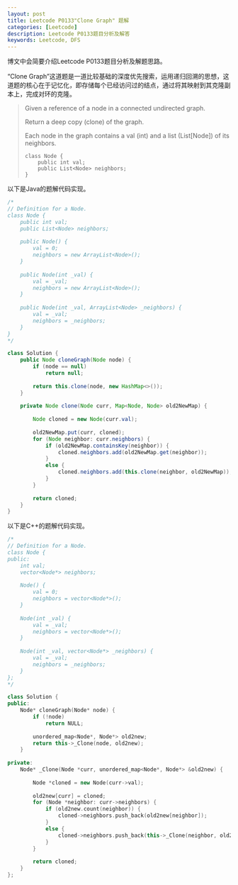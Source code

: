 ```yaml
---
layout: post
title: Leetcode P0133"Clone Graph" 题解
categories: [Leetcode]
description: Leetcode P0133题目分析及解答
keywords: Leetcode, DFS
---
```


博文中会简要介绍Leetcode P0133题目分析及解题思路。

“Clone Graph”这道题是一道比较基础的深度优先搜索，运用递归回溯的思想，这道题的核心在于记忆化，即存储每个已经访问过的结点，通过将其映射到其克隆副本上，完成对环的克隆。

> Given a reference of a node in a connected undirected graph.
> 
> Return a deep copy (clone) of the graph.
> 
> Each node in the graph contains a val (int) and a list (List[Node]) of its neighbors.
> ```
> class Node {
>     public int val;
>     public List<Node> neighbors;
> }
> ```

以下是Java的题解代码实现。
```java
/*
// Definition for a Node.
class Node {
    public int val;
    public List<Node> neighbors;
    
    public Node() {
        val = 0;
        neighbors = new ArrayList<Node>();
    }
    
    public Node(int _val) {
        val = _val;
        neighbors = new ArrayList<Node>();
    }
    
    public Node(int _val, ArrayList<Node> _neighbors) {
        val = _val;
        neighbors = _neighbors;
    }
}
*/

class Solution {
    public Node cloneGraph(Node node) {
        if (node == null)
            return null;
        
        return this.clone(node, new HashMap<>());
    }
    
    private Node clone(Node curr, Map<Node, Node> old2NewMap) {
        
        Node cloned = new Node(curr.val);
        
        old2NewMap.put(curr, cloned);
        for (Node neighbor: curr.neighbors) {
            if (old2NewMap.containsKey(neighbor)) {
                cloned.neighbors.add(old2NewMap.get(neighbor));
            }
            else {
                cloned.neighbors.add(this.clone(neighbor, old2NewMap));
            }
        }
        
        return cloned;
    }
}
```

以下是C++的题解代码实现。
```cpp
/*
// Definition for a Node.
class Node {
public:
    int val;
    vector<Node*> neighbors;
    
    Node() {
        val = 0;
        neighbors = vector<Node*>();
    }
    
    Node(int _val) {
        val = _val;
        neighbors = vector<Node*>();
    }
    
    Node(int _val, vector<Node*> _neighbors) {
        val = _val;
        neighbors = _neighbors;
    }
};
*/

class Solution {
public:
    Node* cloneGraph(Node* node) {
        if (!node)
            return NULL;
        
        unordered_map<Node*, Node*> old2new;
        return this->_Clone(node, old2new);
    }
    
private:
    Node* _Clone(Node *curr, unordered_map<Node*, Node*> &old2new) {
        
        Node *cloned = new Node(curr->val);
        
        old2new[curr] = cloned;
        for (Node *neighbor: curr->neighbors) {
            if (old2new.count(neighbor)) {
                cloned->neighbors.push_back(old2new[neighbor]);
            }
            else {
                cloned->neighbors.push_back(this->_Clone(neighbor, old2new));
            }
        }
        
        return cloned;
    }
};
```